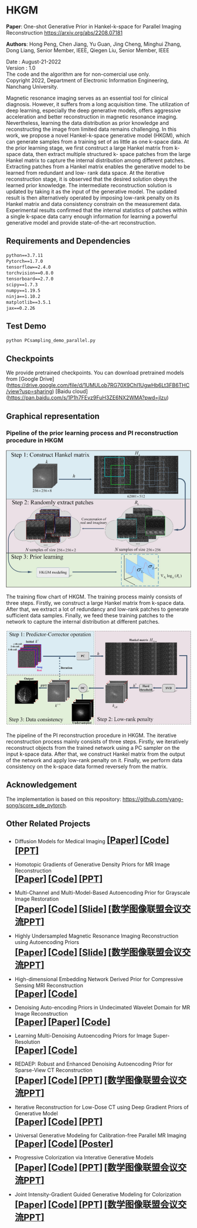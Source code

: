# HKGM
**Paper**: One-shot Generative Prior in Hankel-k-space for Parallel Imaging Reconstruction https://arxiv.org/abs/2208.07181

**Authors**: Hong Peng, Chen Jiang, Yu Guan, Jing Cheng, Minghui Zhang, Dong Liang, Senior Member, IEEE, Qiegen Liu, Senior Member, IEEE

Date : August-21-2022  
Version : 1.0  
The code and the algorithm are for non-comercial use only.  
Copyright 2022, Department of Electronic Information Engineering, Nanchang University. 

Magnetic resonance imaging serves as an essential tool for clinical diagnosis. However, it suffers from a long acquisition time. The utilization of deep learning, especially the deep generative models, offers aggressive acceleration and better reconstruction in magnetic resonance imaging. Nevertheless, learning the data distribution as prior knowledge and reconstructing the image from limited data remains challenging. In this work, we propose a novel Hankel-k-space generative model (HKGM), which can generate samples from a training set of as little as one k-space data. At the prior learning stage, we first construct a large Hankel matrix from k-space data, then extract multiple structured k- space patches from the large Hankel matrix to capture the internal distribution among different patches. Extracting patches from a Hankel matrix enables the generative model to be learned from redundant and low- rank data space. At the iterative reconstruction stage, it is observed that the desired solution obeys the learned prior knowledge. The intermediate reconstruction solution is updated by taking it as the input of the generative model. The updated result is then alternatively operated by imposing low-rank penalty on its Hankel matrix and data consistency constrain on the measurement data. Experimental results confirmed that the internal statistics of patches within a single k-space data carry enough information for learning a powerful generative model and provide state-of-the-art reconstruction.

## Requirements and Dependencies
    python==3.7.11
    Pytorch==1.7.0
    tensorflow==2.4.0
    torchvision==0.8.0
    tensorboard==2.7.0
    scipy==1.7.3
    numpy==1.19.5
    ninja==1.10.2
    matplotlib==3.5.1
    jax==0.2.26
    
## Test Demo
```bash
python PCsampling_demo_parallel.py
```

## Checkpoints
We provide pretrained checkpoints. You can download pretrained models from [Google Drive] (https://drive.google.com/file/d/1UMULob7RG70X9ChI1UgwHb6Lt3FB6THC/view?usp=sharing) [Baidu cloud] (https://pan.baidu.com/s/1P1h7FEvz9FuH3ZE6NX2WMA?pwd=jlzu)

## Graphical representation
### Pipeline of the prior learning process and PI reconstruction procedure in HKGM
<div align="center"><img src="https://github.com/yqx7150/HKGM/blob/main/figure1.png" >  </div>

The training flow chart of HKGM. The training process mainly consists of three steps. Firstly, we construct a large Hankel matrix from k-space data. After that, we extract a lot of redundancy and low-rank patches to generate sufficient data samples. Finally, we feed these training patches to the network to capture the internal distribution at different patches.


<div align="center"><img src="https://github.com/yqx7150/HKGM/blob/main/figure2.png" >  </div>

The pipeline of the PI reconstruction procedure in HKGM. The iterative reconstruction process mainly consists of three steps. Firstly, we iteratively reconstruct objects from the trained network using a PC sampler on the input k-space data. After that, we construct Hankel matrix from the output of the network and apply low-rank penalty on it. Finally, we perform data consistency on the k-space data formed reversely from the matrix.

## Acknowledgement
The implementation is based on this repository: https://github.com/yang-song/score_sde_pytorch.

## Other Related Projects
  * Diffusion Models for Medical Imaging
[<font size=5>**[Paper]**</font>](https://github.com/yqx7150/Diffusion-Models-for-Medical-Imaging)   [<font size=5>**[Code]**</font>](https://github.com/yqx7150/Diffusion-Models-for-Medical-Imaging)   [<font size=5>**[PPT]**</font>](https://github.com/yqx7150/HKGM/tree/main/PPT)  
  * Homotopic Gradients of Generative Density Priors for MR Image Reconstruction  
[<font size=5>**[Paper]**</font>](https://ieeexplore.ieee.org/abstract/document/9435335)   [<font size=5>**[Code]**</font>](https://github.com/yqx7150/HGGDP)   [<font size=5>**[PPT]**</font>](https://github.com/yqx7150/HGGDP/tree/master/Slide)
  * Multi-Channel and Multi-Model-Based Autoencoding Prior for Grayscale Image Restoration  
[<font size=5>**[Paper]**</font>](https://ieeexplore.ieee.org/stamp/stamp.jsp?tp=&arnumber=8782831)  [<font size=5>**[Code]**</font>](https://github.com/yqx7150/MEDAEP)   [<font size=5>**[Slide]**</font>](https://github.com/yqx7150/EDAEPRec/tree/master/Slide)  [<font size=5>**[数学图像联盟会议交流PPT]**</font>](https://github.com/yqx7150/EDAEPRec/tree/master/Slide)

  * Highly Undersampled Magnetic Resonance Imaging Reconstruction using Autoencoding Priors  
[<font size=5>**[Paper]**</font>](https://cardiacmr.hms.harvard.edu/files/cardiacmr/files/liu2019.pdf)  [<font size=5>**[Code]**</font>](https://github.com/yqx7150/EDAEPRec)   [<font size=5>**[Slide]**</font>](https://github.com/yqx7150/EDAEPRec/tree/master/Slide) [<font size=5>**[数学图像联盟会议交流PPT]**</font>](https://github.com/yqx7150/EDAEPRec/tree/master/Slide)

  * High-dimensional Embedding Network Derived Prior for Compressive Sensing MRI Reconstruction  
 [<font size=5>**[Paper]**</font>](https://www.sciencedirect.com/science/article/abs/pii/S1361841520300815?via%3Dihub)   [<font size=5>**[Code]**</font>](https://github.com/yqx7150/EDMSPRec)
 
  * Denoising Auto-encoding Priors in Undecimated Wavelet Domain for MR Image Reconstruction  
[<font size=5>**[Paper]**</font>](https://www.sciencedirect.com/science/article/pii/S0925231221000990) [<font size=5>**[Paper]**</font>](https://arxiv.org/ftp/arxiv/papers/1909/1909.01108.pdf)  [<font size=5>**[Code]**</font>](https://github.com/yqx7150/WDAEPRec)
  
  * Learning Multi-Denoising Autoencoding Priors for Image Super-Resolution  
[<font size=5>**[Paper]**</font>](https://www.sciencedirect.com/science/article/pii/S1047320318302700)   [<font size=5>**[Code]**</font>](https://github.com/yqx7150/MDAEP-SR)

  * REDAEP: Robust and Enhanced Denoising Autoencoding Prior for Sparse-View CT Reconstruction  
[<font size=5>**[Paper]**</font>](https://ieeexplore.ieee.org/document/9076295)   [<font size=5>**[Code]**</font>](https://github.com/yqx7150/REDAEP)   [<font size=5>**[PPT]**</font>](https://github.com/yqx7150/HGGDP/tree/master/Slide)  [<font size=5>**[数学图像联盟会议交流PPT]**</font>](https://github.com/yqx7150/EDAEPRec/tree/master/Slide)

  * Iterative Reconstruction for Low-Dose CT using Deep Gradient Priors of Generative Model  
[<font size=5>**[Paper]**</font>](https://ieeexplore.ieee.org/abstract/document/9703672)   [<font size=5>**[Code]**</font>](https://github.com/yqx7150/EASEL)   [<font size=5>**[PPT]**</font>](https://github.com/yqx7150/HGGDP/tree/master/Slide)

  * Universal Generative Modeling for Calibration-free Parallel MR Imaging  
[<font size=5>**[Paper]**</font>](https://biomedicalimaging.org/2022/)   [<font size=5>**[Code]**</font>](https://github.com/yqx7150/UGM-PI)   [<font size=5>**[Poster]**</font>](https://github.com/yqx7150/UGM-PI/blob/main/paper%20%23160-Poster.pdf)

* Progressive Colorization via Interative Generative Models  
[<font size=5>**[Paper]**</font>](https://ieeexplore.ieee.org/document/9258392)   [<font size=5>**[Code]**</font>](https://github.com/yqx7150/iGM)   [<font size=5>**[PPT]**</font>](https://github.com/yqx7150/HGGDP/tree/master/Slide)  [<font size=5>**[数学图像联盟会议交流PPT]**</font>](https://github.com/yqx7150/EDAEPRec/tree/master/Slide)

* Joint Intensity-Gradient Guided Generative Modeling for Colorization
[<font size=5>**[Paper]**</font>](https://arxiv.org/abs/2012.14130)   [<font size=5>**[Code]**</font>](https://github.com/yqx7150/JGM)   [<font size=5>**[PPT]**</font>](https://github.com/yqx7150/HGGDP/tree/master/Slide)  [<font size=5>**[数学图像联盟会议交流PPT]**</font>](https://github.com/yqx7150/EDAEPRec/tree/master/Slide)



